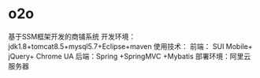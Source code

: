 # o2o
基于SSM框架开发的商铺系统
开发环境：jdk1.8+tomcat8.5+mysql5.7+Eclipse+maven
使用技术：
前端： SUI Mobile+ jQuery+ Chrome UA
后端：Spring +SpringMVC +Mybatis
部署环境：阿里云服务器
